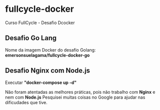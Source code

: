# fullcycle-docker
Curso FullCycle - Desafio Dcocker

## Desafio Go Lang
Nome da imagem Docker do desafio Golang: **emersonsuelagama/fullcycle-docker-go**

## Desafio Nginx com Node.js
Executar **"docker-compose up -d"**

Não foram atentadas as melhores práticas, pois não trabalho com **Nginx** e nem com **Node.js**
Pesquisei muitas coisas no Google para ajudar nas dificudades que tive.
